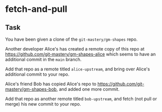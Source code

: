 # fetch-and-pull

## Task

You have been given a clone of the `git-mastery/gm-shapes` repo.

Another developer Alice's has created a remote copy of this repo at <https://github.com/git-mastery/gm-shapes-alice> which seems to have an additional commit in the `main` branch.

Add that repo as a remote titled `alice-upstream`, and bring over Alice's additional commit to your repo.

Alice's friend Bob has copied Alice's repo to <https://github.com/git-mastery/gm-shapes-bob>, and added one more commit.

Add that repo as another remote titled `bob-upstream`, and fetch (not pull or merge) his new commit to your repo.

